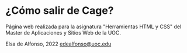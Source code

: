 # ¿Cómo salir de Cage?

Página web realizada para la asignatura "Herramientas HTML y CSS" del Master de Aplicaciones y Sitios Web de la UOC.

Elsa de Alfonso, 2022
edealfonso@uoc.edu
